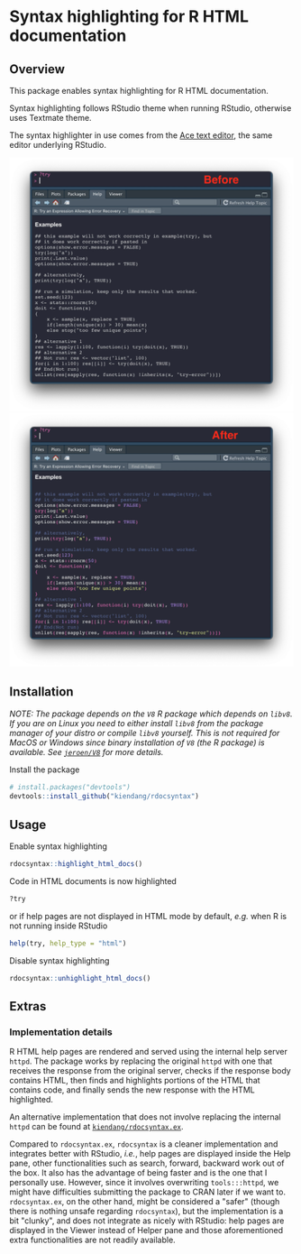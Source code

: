# Syntax highlighting for R HTML documentation


Overview
--------

This package enables syntax highlighting for R HTML documentation.

Syntax highlighting follows RStudio theme when running RStudio, otherwise uses Textmate theme.

The syntax highlighter in use comes from the [Ace text editor](https://ace.c9.io/), the same editor underlying RStudio.

<img src="screenshots/before.png" alt="before" width=650px/><img src="screenshots/after.png" alt="after" width=650px/>


Installation
------------

*NOTE: The package depends on the `V8` R package which depends on `libv8`. If you are on Linux you need to either install `libv8` from the package manager of your distro or compile `libv8` yourself. This is not required for MacOS or Windows since binary installation of `V8` (the R package) is available. See [`jeroen/V8`](https://github.com/jeroen/V8) for more details.*

Install the package

```r
# install.packages("devtools")
devtools::install_github("kiendang/rdocsyntax")
```


Usage
-----

Enable syntax highlighting

```r
rdocsyntax::highlight_html_docs()
```

Code in HTML documents is now highlighted

```r
?try
```

or if help pages are not displayed in HTML mode by default, *e.g.* when R is not running inside RStudio

```r
help(try, help_type = "html")
```

Disable syntax highlighting

```r
rdocsyntax::unhighlight_html_docs()
```


Extras
------
### Implementation details

R HTML help pages are rendered and served using the internal help server `httpd`. The package works by replacing the original `httpd` with one that receives the response from the original server, checks if the response body contains HTML, then finds and highlights portions of the HTML that contains code, and finally sends the new response with the HTML highlighted.

An alternative implementation that does not involve replacing the internal `httpd` can be found at [`kiendang/rdocsyntax.ex`](https://github.com/kiendang/rdocsyntax.ex).

Compared to `rdocsyntax.ex`, `rdocsyntax` is a cleaner implementation and integrates better with RStudio, *i.e.*, help pages are displayed inside the Help pane, other functionalities such as search, forward, backward work out of the box. It also has the advantage of being faster and is the one that I personally use. However, since it involves overwriting `tools:::httpd`, we might have difficulties submitting the package to CRAN later if we want to. `rdocsyntax.ex`, on the other hand, might be considered a "safer" (though there is nothing unsafe regarding `rdocsyntax`), but the implementation is a bit "clunky", and does not integrate as nicely with RStudio: help pages are displayed in the Viewer instead of Helper pane and those aforementioned extra functionalities are not readily available.
